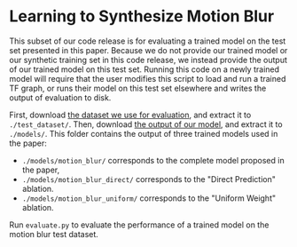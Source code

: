 # Learning to Synthesize Motion Blur

This subset of our code release is for evaluating a trained model on the test
set presented in this paper. Because we do not provide our trained model or our
synthetic training set in this code release, we instead provide the output of
our trained model on this test set. Running this code on a newly trained model
will require that the user modifies this script to load and run a trained TF
graph, or runs their model on this test set elsewhere and writes the output
of evaluation to disk.

First, download [the dataset we use for evaluation](https://drive.google.com/file/d/1AcxuWl2PnqkyxyTgmzepwqw48G15rT2U/view?usp=sharing),
and extract it to `./test_dataset/`. Then, download [the output of our model](https://drive.google.com/file/d/1WmpPGV2iGU6MNlwEopxANAXuyMhnC675/view?usp=sharing),
and extract it to `./models/`. This folder contains the output of three trained models used in the paper:

* `./models/motion_blur/` corresponds to the complete model proposed in the paper,
* `./models/motion_blur_direct/` corresponds to the "Direct Prediction" ablation.
* `./models/motion_blur_uniform/` corresponds to the "Uniform Weight" ablation.

Run `evaluate.py` to evaluate the performance of a trained model on the motion blur test dataset.
